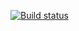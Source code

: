 [![Build status](https://ci.appveyor.com/api/projects/status/vnsjh1uhr7elu4cr/branch/main?svg=true)](https://ci.appveyor.com/project/Bln2108/taskat-thee/branch/main)
